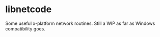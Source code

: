 # libnetcode
Some useful x-platform network routines. Still a WIP as far as Windows
compatibility goes.
